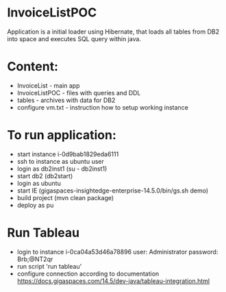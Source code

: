# InvoiceListPOC
Application is a initial loader using Hibernate, that loads all tables from DB2 into space and executes SQL query within java.

# Content:
 - InvoiceList - main app
 - InvoiceListPOC - files with queries and DDL
 - tables - archives with data for DB2
 - configure vm.txt - instruction how to setup working instance

# To run application:
 - start instance i-0d9bab1829eda6111
 - ssh to instance as ubuntu user
 - login as db2inst1 (su - db2inst1)
 - start db2 (db2start)
 - login as ubuntu
 - start IE (gigaspaces-insightedge-enterprise-14.5.0/bin/gs.sh demo)
 - build project (mvn clean package)
 - deploy as pu

# Run Tableau
 - login to instance i-0ca04a53d46a78896
 user: Administrator
 password: Brb;@NT2qr
 - run script 'run tableau'
 - configure connection according to documentation https://docs.gigaspaces.com/14.5/dev-java/tableau-integration.html
